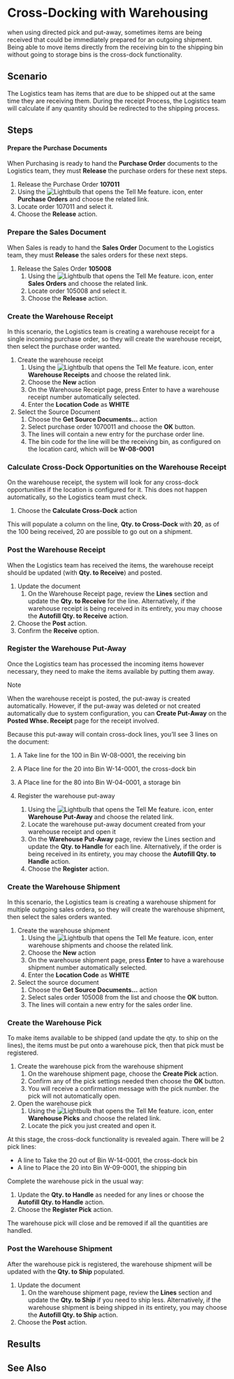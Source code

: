 # Cross-Docking with Warehousing
when using directed pick and put-away, sometimes items are being received that could be immediately prepared for an outgoing shipment. Being able to move items directly from the receiving bin to the shipping bin without going to storage bins is the cross-dock functionality.

## Scenario
The Logistics team has items that are due to be shipped out at the same time they are receiving them. During the receipt Process, the Logistics team will calculate if any quantity should be redirected to the shipping process.

## Steps

#### Prepare the Purchase Documents
When Purchasing is ready to hand the **Purchase Order** documents to the Logistics team, they must **Release** the purchase orders for these next steps.

1.  Release the Purchase Order **107011**
2.  Using the ![Lightbulb that opens the Tell Me feature.](../../../media/ui-search/search_small.png "Tell me what you want to do") icon, enter **Purchase Orders** and choose the related link.
3.  Locate order 107011 and select it.
4.  Choose the **Release** action.

### Prepare the Sales Document
When Sales is ready to hand the **Sales Order** Document to the Logistics team, they must **Release** the sales orders for these next steps.

1.  Release the Sales Order **105008**
    1.  Using the ![Lightbulb that opens the Tell Me feature.](../../../media/ui-search/search_small.png "Tell me what you want to do") icon, enter **Sales Orders** and choose the related link.
    2.  Locate order 105008 and select it.
    3.  Choose the **Release** action.

### Create the Warehouse Receipt
In this scenario, the Logistics team is creating a warehouse receipt for a single incoming purchase order, so they will create the warehouse receipt, then select the purchase order wanted.

1.  Create the warehouse receipt
    1. Using the ![Lightbulb that opens the Tell Me feature.](../../../media/ui-search/search_small.png "Tell me what you want to do") icon, enter **Warehouse Receipts** and choose the related link.
    2. Choose the **New** action
    3. On the Warehouse Receipt page, press Enter to have a warehouse receipt number automatically selected.
    4. Enter the **Location Code** as **WHITE**
2.  Select the Source Document
    1. Choose the **Get Source Documents...** action
    2. Select purchase order 1070011 and choose the **OK** button.
    3. The lines will contain a new entry for the purchase order line.
    4. The bin code for the line will be the receiving bin, as configured on the location card, which will be **W-08-0001**

### Calculate Cross-Dock Opportunities on the Warehouse Receipt
On the warehouse receipt, the system will look for any cross-dock opportunities if the location is configured for it.  This does not happen automatically, so the Logistics team must check.

1. Choose the **Calculate Cross-Dock** action

This will populate a column on the line, **Qty. to Cross-Dock** with **20**, as of the 100 being received, 20 are possible to go out on a shipment.

### Post the Warehouse Receipt
When the Logistics team has received the items, the warehouse receipt should be updated (with **Qty. to Receive**) and posted.

1. Update the document
	1. On the Warehouse Receipt page, review the **Lines** section and update the **Qty. to Receive** for the line. Alternatively, if the warehouse receipt is being received in its entirety, you may choose the **Autofill Qty. to Receive** action.
2.  Choose the **Post** action.
3.  Confirm the **Receive** option.

### Register the Warehouse Put-Away
Once the Logistics team has processed the incoming items however necessary, they need to make the items available by putting them away.

> [!NOTE]
>  When the warehouse receipt is posted, the put-away is created automatically. However, if the put-away was deleted or not created automatically due to system configuration, you can **Create Put-Away** on the **Posted Whse. Receipt** page for the receipt involved.

Because this put-away will contain cross-dock lines, you’ll see 3 lines on the document:
1.  A Take line for the 100 in Bin W-08-0001, the receiving bin
2.  A Place line for the 20 into Bin W-14-0001, the cross-dock bin
3.  A Place line for the 80 into Bin W-04-0001, a storage bin

1.  Register the warehouse put-away
    1.  Using the ![Lightbulb that opens the Tell Me feature.](../../../media/ui-search/search_small.png "Tell me what you want to do") icon, enter **Warehouse Put-Away** and choose the related link.
    2.  Locate the warehouse put-away document created from your warehouse receipt and open it
    3.  On the **Warehouse Put-Away** page, review the Lines section and update the **Qty. to Handle** for each line. Alternatively, if the order is being received in its entirety, you may choose the **Autofill Qty. to Handle** action.
    4.  Choose the **Register** action.

### Create the Warehouse Shipment
In this scenario, the Logistics team is creating a warehouse shipment for multiple outgoing sales ordera, so they will create the warehouse shipment, then select the sales orders wanted.

1.  Create the warehouse shipment
    1.  Using the ![Lightbulb that opens the Tell Me feature.](../../../media/ui-search/search_small.png "Tell me what you want to do") icon, enter warehouse shipments and choose the related link.
    2.  Choose the **New** action
    3.  On the warehouse shipment page, press **Enter** to have a warehouse shipment number automatically selected.
    4.  Enter the **Location Code** as **WHITE**
2.  Select the source document
    1.  Choose the **Get Source Documents...** action
    2.  Select sales order 105008 from the list and choose the **OK** button.
    3.  The lines will contain a new entry for the sales order line.

### Create the Warehouse Pick
To make items available to be shipped (and update the qty. to ship on the lines), the items must be put onto a warehouse pick, then that pick must be registered.

1.  Create the warehouse pick from the warehouse shipment
    1.  On the warehouse shipment page, choose the **Create Pick** action.
    2.  Confirm any of the pick settings needed then choose the **OK** button.
    3.  You will receive a confirmation message with the pick number. the pick will not automatically open.
2.  Open the warehouse pick
    1.  Using the ![Lightbulb that opens the Tell Me feature.](../../../media/ui-search/search_small.png "Tell me what you want to do") icon, enter **Warehouse Picks** and choose the related link.
    2.  Locate the pick you just created and open it.
    
At this stage, the cross-dock functionality is revealed again. There will be 2 pick lines:
- A line to Take the 20 out of Bin W-14-0001, the cross-dock bin
- A line to Place the 20 into Bin W-09-0001, the shipping bin
    
Complete the warehouse pick in the usual way:
1.  Update the **Qty. to Handle** as needed for any lines or choose the **Autofill Qty. to Handle** action.
2.  Choose the **Register Pick** action.

The warehouse pick will close and be removed if all the quantities are handled.

### Post the Warehouse Shipment
After the warehouse pick is registered, the warehouse shipment will be updated with the **Qty. to Ship** populated.
1.  Update the document
	1. On the warehouse shipment page, review the **Lines** section and update the **Qty. to Ship** if you need to ship less. Alternatively, if the warehouse shipment is being shipped in its entirety, you may choose the **Autofill Qty. to Ship** action.
2.  Choose the **Post** action.

## Results

## See Also